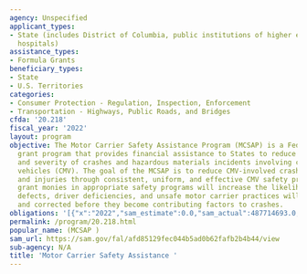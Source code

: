 ```yaml
---
agency: Unspecified
applicant_types:
- State (includes District of Columbia, public institutions of higher education and
  hospitals)
assistance_types:
- Formula Grants
beneficiary_types:
- State
- U.S. Territories
categories:
- Consumer Protection - Regulation, Inspection, Enforcement
- Transportation - Highways, Public Roads, and Bridges
cfda: '20.218'
fiscal_year: '2022'
layout: program
objective: The Motor Carrier Safety Assistance Program (MCSAP) is a Federal formula
  grant program that provides financial assistance to States to reduce the number
  and severity of crashes and hazardous materials incidents involving commercial motor
  vehicles (CMV). The goal of the MCSAP is to reduce CMV-involved crashes, fatalities,
  and injuries through consistent, uniform, and effective CMV safety programs. Investing
  grant monies in appropriate safety programs will increase the likelihood that safety
  defects, driver deficiencies, and unsafe motor carrier practices will be detected
  and corrected before they become contributing factors to crashes.
obligations: '[{"x":"2022","sam_estimate":0.0,"sam_actual":487714693.0,"usa_spending_actual":431672374.39},{"x":"2023","sam_estimate":496007396.0,"sam_actual":0.0,"usa_spending_actual":466282834.65},{"x":"2024","sam_estimate":504300099.0,"sam_actual":0.0,"usa_spending_actual":0.0}]'
permalink: /program/20.218.html
popular_name: (MCSAP )
sam_url: https://sam.gov/fal/afd85129fec044b5ad0b62fafb2b4b44/view
sub-agency: N/A
title: 'Motor Carrier Safety Assistance '
---
```

